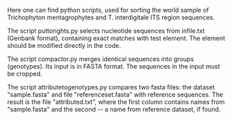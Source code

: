Here one can find python scripts, used for sorting the world sample of Trichophyton mentagrophytes and T. interdigitale ITS region sequences.

The script puttorights.py selects nucleotide sequences from infile.txt (Genbank format), containing exact matches with test element. The element should be modified directly in the code.

The script compactor.py merges identical sequences into groups (genotypes). Its input is in FASTA format. The sequences in the input must be cropped.

The script attributetogenotypes.py compares two fasta files: the dataset "sample.fasta" and file "referenceset.fasta" with reference sequences. The result is the file "attributed.txt", where the first column contains names from "sample.fasta" and the second -- a name from reference dataset, if found.
